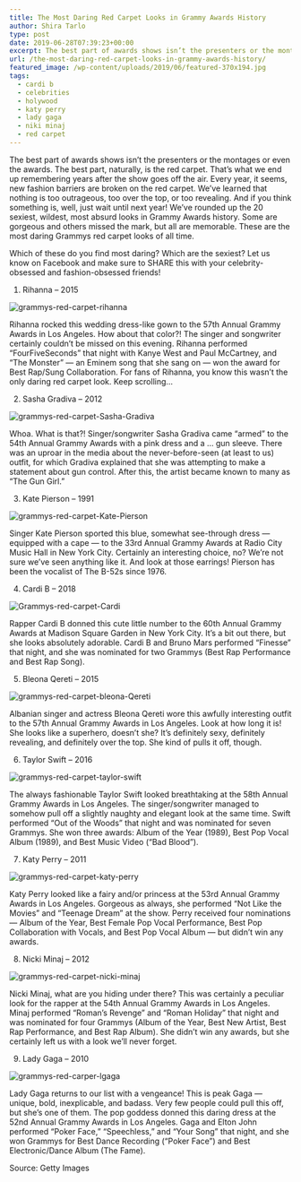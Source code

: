 ```yaml
---
title: The Most Daring Red Carpet Looks in Grammy Awards History
author: Shira Tarlo
type: post
date: 2019-06-28T07:39:23+00:00
excerpt: The best part of awards shows isn’t the presenters or the montages or even the awards. The best part, naturally, is the red carpet. That’s what we end up remembering years after the show goes off the air.
url: /the-most-daring-red-carpet-looks-in-grammy-awards-history/
featured_image: /wp-content/uploads/2019/06/featured-370x194.jpg
tags:
  - cardi b
  - celebrities
  - holywood
  - katy perry
  - lady gaga
  - niki minaj
  - red carpet
---
```


The best part of awards shows isn’t the presenters or the montages or even the awards. The best part, naturally, is the red carpet. That’s what we end up remembering years after the show goes off the air. Every year, it seems, new fashion barriers are broken on the red carpet. We’ve learned that nothing is too outrageous, too over the top, or too revealing. And if you think something is, well, just wait until next year! We’ve rounded up the 20 sexiest, wildest, most absurd looks in Grammy Awards history. Some are gorgeous and others missed the mark, but all are memorable. These are the most daring Grammys red carpet looks of all time.

  Which of these do you find most daring? Which are the sexiest? Let us know on Facebook and make sure to SHARE this with your celebrity-obsessed and fashion-obsessed friends!


1. Rihanna &#8211; 2015

![grammys-red-carpet-rihanna](/wp-content/uploads/2019/06/grammys-red-carpet-rihanna-GettyImages-466540266-238x300.jpg)


  Rihanna rocked this wedding dress-like gown to the 57th Annual Grammy Awards in Los Angeles. How about that color?! The singer and songwriter certainly couldn’t be missed on this evening. Rihanna performed “FourFiveSeconds” that night with Kanye West and Paul McCartney, and “The Monster” — an Eminem song that she sang on — won the award for Best Rap/Sung Collaboration. For fans of Rihanna, you know this wasn’t the only daring red carpet look. Keep scrolling…


2. Sasha Gradiva &#8211; 2012

![grammys-red-carpet-Sasha-Gradiva](/wp-content/uploads/2019/06/grammys-red-carpet-Sasha-Gradiva-238x300.jpg)


  Whoa. What is that?! Singer/songwriter Sasha Gradiva came “armed” to the 54th Annual Grammy Awards with a pink dress and a … gun sleeve. There was an uproar in the media about the never-before-seen (at least to us) outfit, for which Gradiva explained that she was attempting to make a statement about gun control. After this, the artist became known to many as “The Gun Girl.”


3. Kate Pierson &#8211; 1991

![grammys-red-carpet-Kate-Pierson](/wp-content/uploads/2019/06/grammys-red-carpet-Kate-Pierson-GettyImages-169954863-238x300.jpg)


  Singer Kate Pierson sported this blue, somewhat see-through dress — equipped with a cape — to the 33rd Annual Grammy Awards at Radio City Music Hall in New York City. Certainly an interesting choice, no? We’re not sure we’ve seen anything like it. And look at those earrings! Pierson has been the vocalist of The B-52s since 1976.


4. Cardi B &#8211; 2018

![Grammys-red-carpet-Cardi](/wp-content/uploads/2019/06/Grammys-red-carpet-Cardi-190x300.jpg)


  Rapper Cardi B donned this cute little number to the 60th Annual Grammy Awards at Madison Square Garden in New York City. It’s a bit out there, but she looks absolutely adorable. Cardi B and Bruno Mars performed “Finesse” that night, and she was nominated for two Grammys (Best Rap Performance and Best Rap Song).


5. Bleona Qereti &#8211; 2015

![grammys-red-carpet-bleona-Qereti](/wp-content/uploads/2019/06/grammys-red-carpet-bleona-Qereti-300x189.jpg)


  Albanian singer and actress Bleona Qereti wore this awfully interesting outfit to the 57th Annual Grammy Awards in Los Angeles. Look at how long it is! She looks like a superhero, doesn’t she? It’s definitely sexy, definitely revealing, and definitely over the top. She kind of pulls it off, though.


6. Taylor Swift &#8211; 2016

![grammys-red-carpet-taylor-swift](/wp-content/uploads/2019/06/grammys-red-carpet-taylor-swift-190x300.jpg)


  The always fashionable Taylor Swift looked breathtaking at the 58th Annual Grammy Awards in Los Angeles. The singer/songwriter managed to somehow pull off a slightly naughty and elegant look at the same time. Swift performed “Out of the Woods” that night and was nominated for seven Grammys. She won three awards: Album of the Year (1989), Best Pop Vocal Album (1989), and Best Music Video (“Bad Blood”).


7. Katy Perry &#8211; 2011

![grammys-red-carpet-katy-perry](/wp-content/uploads/2019/06/grammys-red-carpet-katy-perry-286x300.jpg)


  Katy Perry looked like a fairy and/or princess at the 53rd Annual Grammy Awards in Los Angeles. Gorgeous as always, she performed “Not Like the Movies” and “Teenage Dream” at the show. Perry received four nominations — Album of the Year, Best Female Pop Vocal Performance, Best Pop Collaboration with Vocals, and Best Pop Vocal Album — but didn’t win any awards.


8. Nicki Minaj &#8211; 2012

![grammys-red-carpet-nicki-minaj](/wp-content/uploads/2019/06/grammys-red-carpet-nicki-minaj-238x300.jpg)


  Nicki Minaj, what are you hiding under there? This was certainly a peculiar look for the rapper at the 54th Annual Grammy Awards in Los Angeles. Minaj performed “Roman’s Revenge” and “Roman Holiday” that night and was nominated for four Grammys (Album of the Year, Best New Artist, Best Rap Performance, and Best Rap Album). She didn’t win any awards, but she certainly left us with a look we’ll never forget.


9. Lady Gaga &#8211; 2010

![grammys-red-carper-lgaga](/wp-content/uploads/2019/06/grammys-red-carper-lgaga-GettyImages-96335455-190x300.jpg)


  Lady Gaga returns to our list with a vengeance! This is peak Gaga — unique, bold, inexplicable, and badass. Very few people could pull this off, but she’s one of them. The pop goddess donned this daring dress at the 52nd Annual Grammy Awards in Los Angeles. Gaga and Elton John performed “Poker Face,” “Speechless,” and “Your Song” that night, and she won Grammys for Best Dance Recording (“Poker Face”) and Best Electronic/Dance Album (The Fame).


Source: Getty Images
